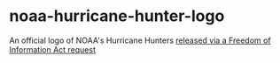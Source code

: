 # noaa-hurricane-hunter-logo
An official logo of NOAA's Hurricane Hunters [released via a Freedom of Information Act request](https://www.muckrock.com/foi/united-states-of-america-10/noaa-hurricane-hunter-logo-and-design-files-78730/)
